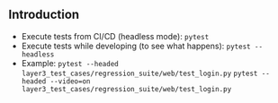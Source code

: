 ## Introduction
- Execute tests from CI/CD (headless mode): `pytest`
- Execute tests while developing (to see what happens): `pytest --headless`
- Example:
    `pytest --headed layer3_test_cases/regression_suite/web/test_login.py`
    `pytest --headed --video=on layer3_test_cases/regression_suite/web/test_login.py`